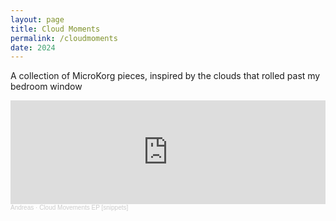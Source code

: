 ```yaml
---
layout: page
title: Cloud Moments
permalink: /cloudmoments
date: 2024
---
```

<p class="callout">A collection of MicroKorg pieces, inspired by the clouds that rolled past my bedroom window</p>

<iframe width="100%" height="166" scrolling="no" frameborder="no" allow="autoplay" src="https://w.soundcloud.com/player/?url=https%3A//api.soundcloud.com/tracks/1872140301&color=%23ff5500&auto_play=false&hide_related=true&show_comments=true&show_user=true&show_reposts=false&show_teaser=false"></iframe><div style="font-size: 10px; color: #cccccc;line-break: anywhere;word-break: normal;overflow: hidden;white-space: nowrap;text-overflow: ellipsis; font-family: Interstate,Lucida Grande,Lucida Sans Unicode,Lucida Sans,Garuda,Verdana,Tahoma,sans-serif;font-weight: 100;"><a href="https://soundcloud.com/andreeeeaaaaas" title="Andreas" target="_blank" style="color: #cccccc; text-decoration: none;">Andreas</a> · <a href="https://soundcloud.com/andreeeeaaaaas/cloud-movements-ep-snippets" title="Cloud Movements EP [snippets]" target="_blank" style="color: #cccccc; text-decoration: none;">Cloud Movements EP [snippets]</a></div>

